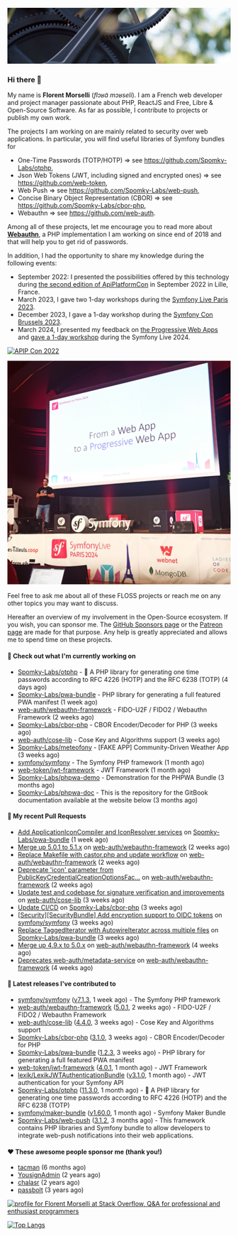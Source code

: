 ![Cover image](1.webp)

### Hi there 👋

My name is **Florent Morselli** (*flɔʁɑ̃ mɔʁseli*). I am a French web developer and project manager passionate about PHP, ReactJS and Free, Libre & Open-Source Software.
As far as possible, I contribute to projects or publish my own work.

The projects I am working on are mainly related to security over web applications. In particular, you will find useful libraries of Symfony bundles for
* One-Time Passwords (TOTP/HOTP) => see https://github.com/Spomky-Labs/otphp,
* Json Web Tokens (JWT, including signed and encrypted ones) => see https://github.com/web-token,
* Web Push => see https://github.com/Spomky-Labs/web-push,
* Concise Binary Object Representation (CBOR) => see https://github.com/Spomky-Labs/cbor-php,
* Webauthn => see https://github.com/web-auth.

Among all of these projects, let me encourage you to read more about [**Webauthn**](https://github.com/web-auth), a PHP implementation I am working on since end of 2018 and that will help you to get rid of passwords.

In addition, I had the opportunity to share my knowledge during the following events:

* September 2022: I presented the possibilities offered by this technology during [the second edition of ApiPlatformCon](https://youtu.be/Y2_0omg1CFk) in September 2022 in Lille, France.
* March 2023, I gave two 1-day workshops during the [Symfony Live Paris 2023](https://live.symfony.com/2023-paris/workshop/maximiser-la-securite-de-vos-applications-avec-le-bundle-security).
* December 2023, I gave a 1-day workshop during the [Symfony Con Brussels 2023](https://live.symfony.com/2023-brussels-con/workshop/road-to-safer-applications).
* March 2024, I presented my feedback on [the Progressive Web Apps](https://live.symfony.com/2024-paris/schedule/de-web-app-a-progressive-web-app) and [gave a 1-day workshop](https://live.symfony.com/2024-paris/workshop#securite-amelioree-et-webauthn-avec-symfony-2) during the Symfony Live 2024.

[![APIP Con 2022](https://user-images.githubusercontent.com/1091072/191684778-b9e26104-038d-45c2-a1b3-287233d15ecc.jpg)](https://api-platform.com/con/2022/conferences/webauthn-se-debarrasser-des-mots-de-passe-definitivement/)

[![Symfony Live 2024](Symfony%20Live%202024.png)](https://symfony.com/blog/symfonylive-paris-2024-from-web-app-to-progressive-web-app)


Feel free to ask me about all of these FLOSS projects or reach me on any other topics you may want to discuss.

Hereafter an overview of my involvement in the Open-Source ecosystem.
If you wish, you can sponsor me. The [GitHub Sponsors page](https://github.com/sponsors/Spomky/) or the [Patreon page](https://www.patreon.com/FlorentMorselli) are made for that purpose. Any help is greatly appreciated and allows me to spend time on these projects.

#### 👷 Check out what I'm currently working on

- [Spomky-Labs/otphp](https://github.com/Spomky-Labs/otphp) - :closed_lock_with_key: A PHP library for generating one time passwords according to RFC 4226 (HOTP) and the RFC 6238 (TOTP) (4 days ago)
- [Spomky-Labs/pwa-bundle](https://github.com/Spomky-Labs/pwa-bundle) - PHP library for generating a full featured PWA manifest (1 week ago)
- [web-auth/webauthn-framework](https://github.com/web-auth/webauthn-framework) - FIDO-U2F / FIDO2 / Webauthn Framework (2 weeks ago)
- [Spomky-Labs/cbor-php](https://github.com/Spomky-Labs/cbor-php) - CBOR Encoder/Decoder for PHP (3 weeks ago)
- [web-auth/cose-lib](https://github.com/web-auth/cose-lib) - Cose Key and Algorithms support (3 weeks ago)
- [Spomky-Labs/meteofony](https://github.com/Spomky-Labs/meteofony) - [FAKE APP] Community-Driven Weather App (3 weeks ago)
- [symfony/symfony](https://github.com/symfony/symfony) - The Symfony PHP framework (1 month ago)
- [web-token/jwt-framework](https://github.com/web-token/jwt-framework) - JWT Framework (1 month ago)
- [Spomky-Labs/phpwa-demo](https://github.com/Spomky-Labs/phpwa-demo) - Demonstration for the PHPWA Bundle (3 months ago)
- [Spomky-Labs/phpwa-doc](https://github.com/Spomky-Labs/phpwa-doc) - This is the repository for the GitBook documentation available at the website below (3 months ago)

#### 🔨 My recent Pull Requests

- [Add ApplicationIconCompiler and IconResolver services](https://github.com/Spomky-Labs/pwa-bundle/pull/224) on [Spomky-Labs/pwa-bundle](https://github.com/Spomky-Labs/pwa-bundle) (1 week ago)
- [Merge up 5.0.1 to 5.1.x](https://github.com/web-auth/webauthn-framework/pull/637) on [web-auth/webauthn-framework](https://github.com/web-auth/webauthn-framework) (2 weeks ago)
- [Replace Makefile with castor.php and update workflow](https://github.com/web-auth/webauthn-framework/pull/636) on [web-auth/webauthn-framework](https://github.com/web-auth/webauthn-framework) (2 weeks ago)
- [Deprecate &#39;icon&#39; parameter from PublicKeyCredentialCreationOptionsFac…](https://github.com/web-auth/webauthn-framework/pull/635) on [web-auth/webauthn-framework](https://github.com/web-auth/webauthn-framework) (2 weeks ago)
- [Update test and codebase for signature verification and improvements](https://github.com/web-auth/cose-lib/pull/84) on [web-auth/cose-lib](https://github.com/web-auth/cose-lib) (3 weeks ago)
- [Update CI/CD](https://github.com/Spomky-Labs/cbor-php/pull/73) on [Spomky-Labs/cbor-php](https://github.com/Spomky-Labs/cbor-php) (3 weeks ago)
- [[Security][SecurityBundle] Add encryption support to OIDC tokens](https://github.com/symfony/symfony/pull/57721) on [symfony/symfony](https://github.com/symfony/symfony) (3 weeks ago)
- [Replace TaggedIterator with AutowireIterator across multiple files](https://github.com/Spomky-Labs/pwa-bundle/pull/222) on [Spomky-Labs/pwa-bundle](https://github.com/Spomky-Labs/pwa-bundle) (3 weeks ago)
- [Merge up 4.9.x to 5.0.x](https://github.com/web-auth/webauthn-framework/pull/628) on [web-auth/webauthn-framework](https://github.com/web-auth/webauthn-framework) (4 weeks ago)
- [Deprecates web-auth/metadata-service](https://github.com/web-auth/webauthn-framework/pull/627) on [web-auth/webauthn-framework](https://github.com/web-auth/webauthn-framework) (4 weeks ago)

#### 🔭 Latest releases I've contributed to

- [symfony/symfony](https://github.com/symfony/symfony) ([v7.1.3](https://github.com/symfony/symfony/releases/tag/v7.1.3), 1 week ago) - The Symfony PHP framework
- [web-auth/webauthn-framework](https://github.com/web-auth/webauthn-framework) ([5.0.1](https://github.com/web-auth/webauthn-framework/releases/tag/5.0.1), 2 weeks ago) - FIDO-U2F / FIDO2 / Webauthn Framework
- [web-auth/cose-lib](https://github.com/web-auth/cose-lib) ([4.4.0](https://github.com/web-auth/cose-lib/releases/tag/4.4.0), 3 weeks ago) - Cose Key and Algorithms support
- [Spomky-Labs/cbor-php](https://github.com/Spomky-Labs/cbor-php) ([3.1.0](https://github.com/Spomky-Labs/cbor-php/releases/tag/3.1.0), 3 weeks ago) - CBOR Encoder/Decoder for PHP
- [Spomky-Labs/pwa-bundle](https://github.com/Spomky-Labs/pwa-bundle) ([1.2.3](https://github.com/Spomky-Labs/pwa-bundle/releases/tag/1.2.3), 3 weeks ago) - PHP library for generating a full featured PWA manifest
- [web-token/jwt-framework](https://github.com/web-token/jwt-framework) ([4.0.1](https://github.com/web-token/jwt-framework/releases/tag/4.0.1), 1 month ago) - JWT Framework
- [lexik/LexikJWTAuthenticationBundle](https://github.com/lexik/LexikJWTAuthenticationBundle) ([v3.1.0](https://github.com/lexik/LexikJWTAuthenticationBundle/releases/tag/v3.1.0), 1 month ago) - JWT authentication for your Symfony API
- [Spomky-Labs/otphp](https://github.com/Spomky-Labs/otphp) ([11.3.0](https://github.com/Spomky-Labs/otphp/releases/tag/11.3.0), 1 month ago) - :closed_lock_with_key: A PHP library for generating one time passwords according to RFC 4226 (HOTP) and the RFC 6238 (TOTP)
- [symfony/maker-bundle](https://github.com/symfony/maker-bundle) ([v1.60.0](https://github.com/symfony/maker-bundle/releases/tag/v1.60.0), 1 month ago) - Symfony Maker Bundle
- [Spomky-Labs/web-push](https://github.com/Spomky-Labs/web-push) ([3.1.2](https://github.com/Spomky-Labs/web-push/releases/tag/3.1.2), 3 months ago) - This framework contains PHP libraries and Symfony bundle to allow developers to integrate web-push notifications into their web applications.

#### ❤️ These awesome people sponsor me (thank you!)

- [tacman](https://github.com/tacman) (6 months ago)
- [YousignAdmin](https://github.com/YousignAdmin) (2 years ago)
- [chalasr](https://github.com/chalasr) (2 years ago)
- [passbolt](https://github.com/passbolt) (3 years ago)

<a href="https://stackoverflow.com/users/2157818/florent-morselli"><img src="https://stackoverflow.com/users/flair/2157818.png" width="208" height="58" alt="profile for Florent Morselli at Stack Overflow, Q&amp;A for professional and enthusiast programmers" title="profile for Florent Morselli at Stack Overflow, Q&amp;A for professional and enthusiast programmers"></a>

[![Top Langs](https://wakatime.com/share/@Spomky/aa41d408-c524-4a5f-936d-0b9446698abd.svg)](https://wakatime.com/@Spomky)
